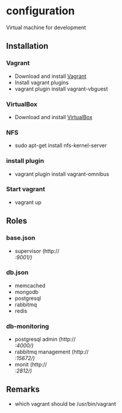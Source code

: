 configuration
=============

Virtual machine for development
## Installation

### Vagrant
- Download and install [Vagrant](http://downloads.vagrantup.com/)
- Install vagrant plugins
- vagrant plugin install vagrant-vbguest

### VirtualBox
- Download and install [VirtualBox](https://www.virtualbox.org/wiki/Linux_Downloads)

### NFS
- sudo apt-get install nfs-kernel-server

### install plugin
- vagrant plugin install vagrant-omnibus

### Start vagrant
- vagrant up

## Roles

### base.json
- supervisor (http://<address>:9001/)

### db.json
- memcached
- mongodb
- postgresql
- rabbitmq
- redis

### db-monitoring
- postgresql admin (http://<address>:4000/)
- rabbitmq management (http://<address>:15672/)
- monit (http://<address>:2812/)

## Remarks
- which vagrant should be /usr/bin/vagrant
